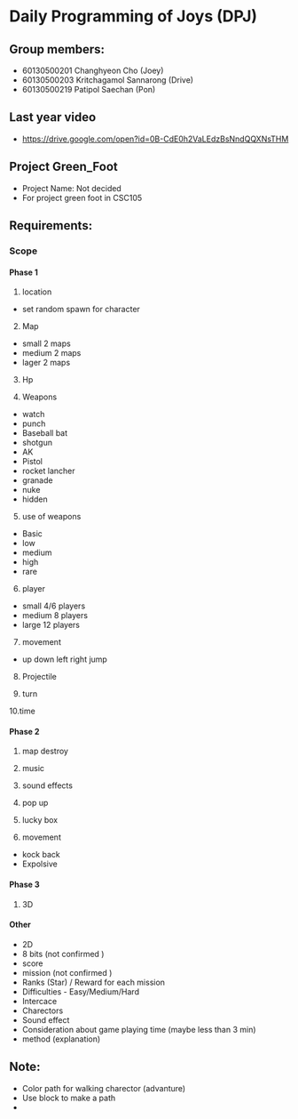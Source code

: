 # Daily Programming of Joys (DPJ)
## Group members:
   * 60130500201 Changhyeon Cho (Joey)
   * 60130500203 Kritchagamol Sannarong (Drive)
   * 60130500219 Patipol Saechan (Pon)

## Last year video
  * https://drive.google.com/open?id=0B-CdE0h2VaLEdzBsNndQQXNsTHM

## Project Green_Foot
  * Project Name: Not decided
  * For project green foot in CSC105

## Requirements:
### Scope
#### Phase 1
1. location
  * set random spawn for character 
      
2. Map
  * small 2 maps
  * medium 2 maps
  * lager 2 maps
    
3. Hp
  
4. Weapons 
  * watch
  * punch
  * Baseball bat
  * shotgun
  * AK
  * Pistol
  * rocket lancher
  * granade
  * nuke
  * hidden
    
5. use of weapons
  * Basic
  * low
  * medium 
  * high
  * rare
    
6. player
  * small 4/6 players 
  * medium 8 players
  * large 12 players 
    
7. movement
  * up down left right jump
      
8. Projectile 
  
9. turn
  
10.time 
  
#### Phase 2
1. map destroy 
  
2. music
  
3. sound effects
  
4. pop up
  
5. lucky box
  
6. movement
  * kock back
  * Expolsive
  
#### Phase 3
1. 3D
  
#### Other
  * 2D
  * 8 bits (not confirmed )
  * score
  * mission (not confirmed )
  * Ranks (Star) / Reward for each mission
  * Difficulties - Easy/Medium/Hard
  * Intercace
  * Charectors
  * Sound effect
  * Consideration about game playing time (maybe less than 3 min)
  * method (explanation)




## Note:
  * Color path for walking charector (advanture)
  * Use block to make a path
  *
